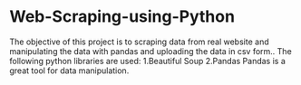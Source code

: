 # Web-Scraping-using-Python
The objective of this project is to scraping data from real website and manipulating the data with pandas and uploading the data in csv form..
The following python libraries are used: 1.Beautiful Soup 2.Pandas
Pandas is a great tool for data manipulation.

